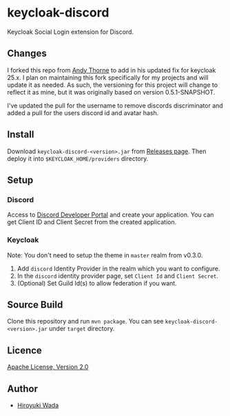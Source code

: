 # keycloak-discord

Keycloak Social Login extension for Discord.

## Changes

I forked this repo from [Andy Thorne](https://github.com/andythorne) to add in his updated fix for keycloak 25.x. I plan
 on maintaining this fork specifically for my projects and will update it as needed. As such, the versioning for this 
project will change to reflect it as mine, but it was originally based on version 0.5.1-SNAPSHOT.

I've updated the pull for the username to remove discords discriminator and added a pull for the users discord id and 
avatar hash.

## Install

Download `keycloak-discord-<version>.jar` from [Releases page](https://github.com/ChrisJVM/keycloak-discord/releases).
Then deploy it into `$KEYCLOAK_HOME/providers` directory.

## Setup

### Discord

Access to [Discord Developer Portal](https://discord.com/developers/applications) and create your application.
You can get Client ID and Client Secret from the created application.

### Keycloak

Note: You don't need to setup the theme in `master` realm from v0.3.0.

1. Add `discord` Identity Provider in the realm which you want to configure.
2. In the `discord` identity provider page, set `Client Id` and `Client Secret`.
3. (Optional) Set Guild Id(s) to allow federation if you want.


## Source Build

Clone this repository and run `mvn package`.
You can see `keycloak-discord-<version>.jar` under `target` directory.


## Licence

[Apache License, Version 2.0](https://www.apache.org/licenses/LICENSE-2.0)


## Author

- [Hiroyuki Wada](https://github.com/wadahiro)

